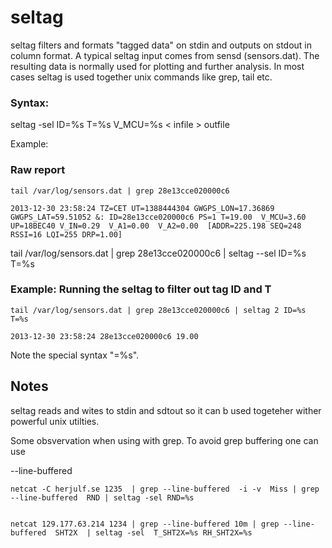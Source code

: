 seltag
======



seltag filters and formats "tagged data" on stdin and outputs on stdout
in column format. A typical seltag input comes from sensd (sensors.dat).
The resulting data is normally used for plotting and further analysis.
In most cases seltag is used together unix commands like grep, tail etc.

### Syntax:

seltag -sel ID=%s T=%s V_MCU=%s < infile > outfile

Example:

### Raw report

	tail /var/log/sensors.dat | grep 28e13cce020000c6

 	2013-12-30 23:58:24 TZ=CET UT=1388444304 GWGPS_LON=17.36869 GWGPS_LAT=59.51052 &: ID=28e13cce020000c6 PS=1 T=19.00  V_MCU=3.60 UP=18BEC40 V_IN=0.29  V_A1=0.00  V_A2=0.00  [ADDR=225.198 SEQ=248 RSSI=16 LQI=255 DRP=1.00]

tail /var/log/sensors.dat | grep 28e13cce020000c6 | seltag --sel ID=%s T=%s

### Example: Running the seltag to filter out tag ID and T

	tail /var/log/sensors.dat | grep 28e13cce020000c6 | seltag 2 ID=%s T=%s

	2013-12-30 23:58:24 28e13cce020000c6 19.00

Note the special syntax "=%s".


Notes
-----

seltag reads and wites to stdin and sdtout so it can b used togeteher wither
powerful unix utilties. 

Some obsvervation when using with grep. To avoid grep buffering one can use
 
--line-buffered

	netcat -C herjulf.se 1235  | grep --line-buffered  -i -v  Miss | grep --line-buffered  RND | seltag -sel RND=%s


	netcat 129.177.63.214 1234 | grep --line-buffered 10m | grep --line-buffered  SHT2X  | seltag -sel  T_SHT2X=%s RH_SHT2X=%s



